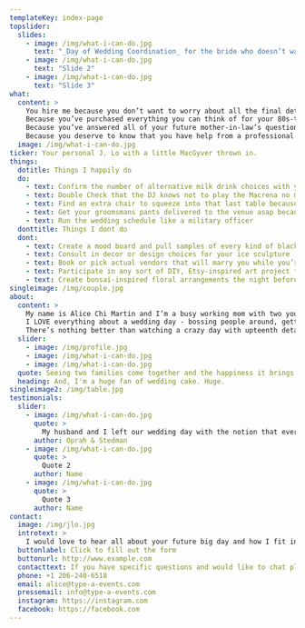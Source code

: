 ```yaml
---
templateKey: index-page
topslider:
  slides:
    - image: /img/what-i-can-do.jpg
      text: "_Day of Wedding Coordination_ for the bride who doesn’t want to lift a finger."
    - image: /img/what-i-can-do.jpg
      text: "Slide 2"
    - image: /img/what-i-can-do.jpg
      text: "Slide 3"
what:
  content: >
    You hire me because you don’t want to worry about all the final details coming together for the actual wedding day.
    Because you’ve purchased everything you can think of for your 80s-themed wedding on Etsy and need someone else to execute it seamlessly.
    Because you’ve answered all of your future mother-in-law’s questions for the past six months and it’s time for someone else to handle her on your big day.
    Because you deserve to know that you have help from a professional in case anything major comes up out of the blue.
  image: /img/what-i-can-do.jpg
ticker: Your personal J. Lo with a little MacGyver thrown in.
things:
  dotitle: Things I happily do
  do:
    - text: Confirm the number of alternative milk drink choices with your bartender a week before
    - text: Double Check that the DJ knows not to play the Macrena no matter how many times your uncle requests it
    - text: Find an extra chair to squeeze into that last table because your cousin decided to bring her new boyfriend at the last minute
    - text: Get your groomsmans pants delivered to the venue asap because he brought the wrong ones
    - text: Run the wedding schedule like a military officer
  donttitle: Things I dont do
  dont:
    - text: Create a mood board and pull samples of every kind of black lace for your gothic-themed wedding
    - text: Consult in decor or design choices for your ice sculpture
    - text: Book or pick actual vendors that will marry you while you’re paragliding off Poo Poo Point
    - text: Participate in any sort of DIY, Etsy-inspired art project for centerpiece (trust me, you’ll thank me for this in the long run)
    - text: Create bonsai-inspired floral arrangements the night before
singleimage: /img/couple.jpg
about:
  content: >
    My name is Alice Chi Martin and I’m a busy working mom with two young kids and a day job that I love. The first time I helped coordinate a wedding was fifteen years ago for my best friend. I have been hooked ever since.
    I LOVE everything about a wedding day - bossing people around, getting to know your crazy Aunt Patty and finding solutions for problems that feel like the end of the world on the day of.
    There’s nothing better than watching a crazy day with upteenth details going off without a hitch - that “wedding high” is addictive and why I keep doing this.
  slider:
    - image: /img/profile.jpg
    - image: /img/what-i-can-do.jpg
    - image: /img/what-i-can-do.jpg
  quote: Seeing two families come together and the happiness it brings may sound cheesy to some people, but I’m the biggest fan of a rom-com come to life.
  heading: And, I'm a huge fan of wedding cake. Huge.
singleimage2: /img/table.jpg
testimonials:
  slider:
    - image: /img/what-i-can-do.jpg
      quote: >
        My husband and I left our wedding day with the notion that everything went perfectly. The more I spoke with family & friends, the more that this notion was confirmed. Many guests + friends raved of Alice and her get-sh!t done attitude.
      author: Oprah & Stedman
    - image: /img/what-i-can-do.jpg
      quote: >
        Quote 2
      author: Name
    - image: /img/what-i-can-do.jpg
      quote: >
        Quote 3
      author: Name
contact:
  image: /img/jlo.jpg
  introtext: >
    I would love to hear all about your future big day and how I fit into the puzzle. Please fill out this tidy little form, so I can get as much  information about your needs as possible.
  buttonlabel: Click to fill out the form
  buttonurl: http://www.example.com
  contacttext: If you have specific questions and would like to chat please call me or email, thank you!
  phone: +1 206-240-6518
  email: alice@type-a-events.com
  pressemail: info@type-a-events.com
  instagram: https://instagram.com
  facebook: https://facebook.com
---
```

